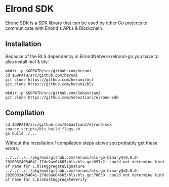 # Elrond SDK

Elrond SDK is a SDK library that can be used by other Go projects to communicate with Elrond's API:s & Blockchain

## Installation
Because of the BLS dependency in ElrondNetwork/elrond-go you have to also install mcl & bls:

```
mkdir -p $GOPATH/src/github.com/herumi
cd $GOPATH/src/github.com/herumi
git clone https://github.com/herumi/mcl
git clone https://github.com/herumi/bls

mkdir -p $GOPATH/src/github.com/SebastianJ
git clone https://github.com/SebastianJ/elrond-sdk
```

## Compilation

```
cd $GOPATH/src/github.com/SebastianJ/elrond-sdk
source scripts/bls_build_flags.sh
go build ./...
```

Without the installation / compilation steps above you probably get these errors:
```
../../../../pkg/mod/github.com/herumi/bls-go-binary@v0.0.0-20200324054641-17de9ae04665/bls/bls.go:697:2: could not determine kind of name for C.blsAggregateSignature
../../../../pkg/mod/github.com/herumi/bls-go-binary@v0.0.0-20200324054641-17de9ae04665/bls/bls.go:706:9: could not determine kind of name for C.blsFastAggregateVerify
```
